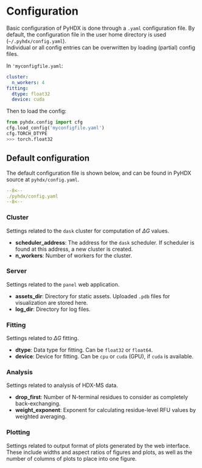 # Configuration

Basic configuration of PyHDX is done through a `.yaml` configuration file. By default, the configuration
file in the user home directory is used  (`~/.pyhdx/config.yaml`).  
Individual or all config entries can be overwritten by loading (partial) config files.

In `'myconfigfile.yaml`:

```yaml
cluster:
  n_workers: 4
fitting: 
  dtype: float32
  device: cuda
```
Then to load the config: 

```python
from pyhdx.config import cfg
cfg.load_config('myconfigfile.yaml')
cfg.TORCH_DTYPE
>>> torch.float32
```

## Default configuration

The default configuration file is shown below, and can be found in PyHDX source at `pyhdx/config.yaml`.

```yaml
--8<--
./pyhdx/config.yaml
--8<--
```

### Cluster
Settings related to the `dask` cluster for computation of $\Delta G$ values.

- **scheduler_address**: The address for the `dask` scheduler. If scheduler is found at this address,
  a new cluster is created. 
- **n_workers**: Number of workers for the cluster.


### Server
Settings related to the `panel` web application.

- **assets_dir**: Directory for static assets. Uploaded `.pdb` files for visualization are stored here.
- **log_dir**: Directory for log files.

### Fitting
Settings related to $\Delta G$ fitting.

- **dtype**: Data type for fitting. Can be `float32` or `float64`.
- **device**: Device for fitting. Can be `cpu` or `cuda` (GPU), if `cuda` is available.

### Analysis
Settings related to analysis of HDX-MS data.

- **drop_first**: Number of N-terminal residues to consider as completely back-exchanging. 
- **weight_exponent**: Exponent for calculating residue-level RFU values by weighted averaging.

### Plotting
Settings related to output format of plots generated by the web interface. These include widths and 
aspect ratios of figures and plots, as well as the number of columns of plots to place into one figure.